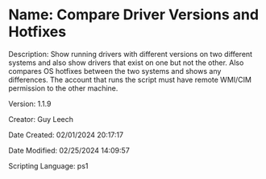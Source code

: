 ﻿# Name: Compare Driver Versions and Hotfixes

Description: Show running drivers with different versions on two different systems and also show drivers that exist on one but not the other.
Also compares OS hotfixes between the two systems and shows any differences.
The account that runs the script must have remote WMI/CIM permission to the other machine.

Version: 1.1.9

Creator: Guy Leech

Date Created: 02/01/2024 20:17:17

Date Modified: 02/25/2024 14:09:57

Scripting Language: ps1

